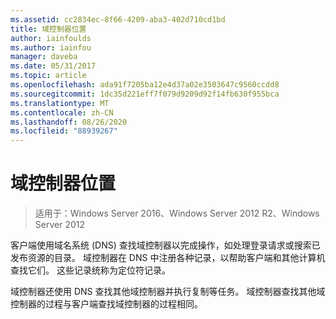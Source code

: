 ```yaml
---
ms.assetid: cc2834ec-8f66-4209-aba3-402d710cd1bd
title: 域控制器位置
author: iainfoulds
ms.author: iainfou
manager: daveba
ms.date: 05/31/2017
ms.topic: article
ms.openlocfilehash: ada91f7205ba12e4d37a02e3503647c9560ccdd8
ms.sourcegitcommit: 1dc35d221eff7f079d9209d92f14fb630f955bca
ms.translationtype: MT
ms.contentlocale: zh-CN
ms.lasthandoff: 08/26/2020
ms.locfileid: "88939267"
---
```

# <a name="domain-controller-location"></a>域控制器位置

>适用于：Windows Server 2016、Windows Server 2012 R2、Windows Server 2012

客户端使用域名系统 (DNS) 查找域控制器以完成操作，如处理登录请求或搜索已发布资源的目录。 域控制器在 DNS 中注册各种记录，以帮助客户端和其他计算机查找它们。 这些记录统称为定位符记录。

域控制器还使用 DNS 查找其他域控制器并执行复制等任务。 域控制器查找其他域控制器的过程与客户端查找域控制器的过程相同。



